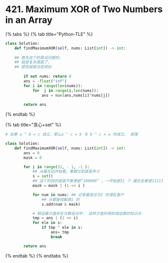 # 421. Maximum XOR of Two Numbers in an Array

{% tabs %}
{% tab title="Python-TLE" %}
```python
class Solution:
    def findMaximumXOR(self, nums: List[int]) -> int:
    
    ## 首先这个的是没问题的，
    ## 就是复杂度超了，
    ## 感觉就是动态规划 
    
        if not nums: return 0
        ans = -float("inf")
        for i in range(len(nums)):
            for  j in range(i,len(nums)):
                ans = max(ans,nums[i]^nums[j])
                
        return ans
```
{% endtab %}

{% tab title="贪心+set" %}
```python
# 如果 a ^ b = c 成立，那么a ^ c = b 与 b ^ c = a 均成立。 真理

class Solution:
    def findMaximumXOR(self, nums: List[int]) -> int:
        ans = 0
        mask = 0

        for i in range(31, - 1, -1 ):
            ## 从最左边开始看，看数位到底是多少
            s = set()
            ## 这个的目的就是不断更新“100000” ，一开始是31 个 最后全都是11111
            mask = mask | (1 << i )

            for num in nums: ## 记录最高位为1 的潜在客户 
                ## 与都是找都是1 的
                s.add(num & mask)

            # 假设最大值存在与数组当中， 这样才能利用抑或运算的知识点
            tmp = ans | (1 << i)
            for ele in s:
                if tmp ^ ele in s:
                    ans= tmp
                    break

        return ans
```
{% endtab %}
{% endtabs %}

